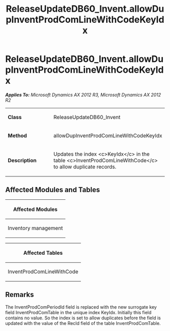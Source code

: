 ﻿---
title: ReleaseUpdateDB60_Invent.allowDupInventProdComLineWithCodeKeyIdx
TOCTitle: ReleaseUpdateDB60_Invent.allowDupInventProdComLineWithCodeKeyIdx
ms:assetid: b46bd7ff-599c-b29a-6ce1-d82398348eff
ms:mtpsurl: https://msdn.microsoft.com/en-us/library/JJ736973(v=AX.60)
ms:contentKeyID: 49710658
ms.date: 05/18/2015
mtps_version: v=AX.60
---

# ReleaseUpdateDB60\_Invent.allowDupInventProdComLineWithCodeKeyIdx 


_**Applies To:** Microsoft Dynamics AX 2012 R3, Microsoft Dynamics AX 2012 R2_

<table>
<colgroup>
<col style="width: 50%" />
<col style="width: 50%" />
</colgroup>
<tbody>
<tr class="odd">
<td><p><strong>Class</strong></p></td>
<td><p>ReleaseUpdateDB60_Invent</p></td>
</tr>
<tr class="even">
<td><p><strong>Method</strong></p></td>
<td><p>allowDupInventProdComLineWithCodeKeyIdx</p></td>
</tr>
<tr class="odd">
<td><p><strong>Description</strong></p></td>
<td><p>Updates the index &lt;c&gt;KeyIdx&lt;/c&gt; in the table &lt;c&gt;InventProdComLineWithCode&lt;/c&gt; to allow duplicate records.</p></td>
</tr>
</tbody>
</table>


## Affected Modules and Tables

<table>
<colgroup>
<col style="width: 100%" />
</colgroup>
<thead>
<tr class="header">
<th><p>Affected Modules</p></th>
</tr>
</thead>
<tbody>
<tr class="odd">
<td><p>Inventory management</p></td>
</tr>
</tbody>
</table>


<table>
<colgroup>
<col style="width: 100%" />
</colgroup>
<thead>
<tr class="header">
<th><p>Affected Tables</p></th>
</tr>
</thead>
<tbody>
<tr class="odd">
<td><p>InventProdComLineWithCode</p></td>
</tr>
</tbody>
</table>


## Remarks

The InventProdComPeriodId field is replaced with the new surrogate key field InventProdComTable in the unique index KeyIdx. Initially this field contains no value. So the index is set to allow duplicates before the field is updated with the value of the RecId field of the table InventProdComTable.

  


